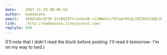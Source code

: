 ```yaml
---
date:    2007-11-29 08:06:53
author:  madmanatw
email:   18dUC4Gs3V7K.GtsBQ20TtrxoUxaN.isJNWoIuifEtamrWtqLCMZZN151Q0LVGwQ==
link:     http://madmanatw.livejournal.com/
replyto: 549
---
```


(I'll note that I didn't read the blurb before posting. I'll read it
tomorrow- I'm on my way to bed.)
